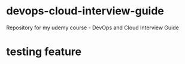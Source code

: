 # devops-cloud-interview-guide
Repository for my udemy course - DevOps and Cloud Interview Guide

# testing feature
